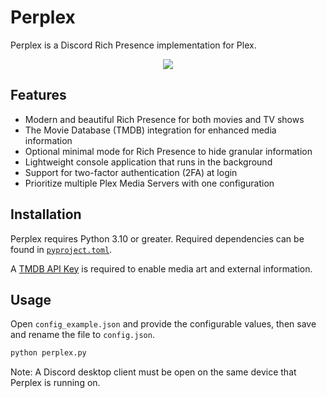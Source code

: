 # Perplex

Perplex is a Discord Rich Presence implementation for Plex.

<p align="center">
    <img src="https://i.imgur.com/M7tBxzg.png" draggable="false">
</p>

## Features

-   Modern and beautiful Rich Presence for both movies and TV shows
-   The Movie Database (TMDB) integration for enhanced media information
-   Optional minimal mode for Rich Presence to hide granular information
-   Lightweight console application that runs in the background
-   Support for two-factor authentication (2FA) at login
-   Prioritize multiple Plex Media Servers with one configuration

## Installation

Perplex requires Python 3.10 or greater. Required dependencies can be found in [`pyproject.toml`](https://github.com/EthanC/Perplex/blob/main/pyproject.toml).

A [TMDB API Key](https://www.themoviedb.org/settings/api) is required to enable media art and external information.

## Usage

Open `config_example.json` and provide the configurable values, then save and rename the file to `config.json`.

```py
python perplex.py
```

Note: A Discord desktop client must be open on the same device that Perplex is running on.

